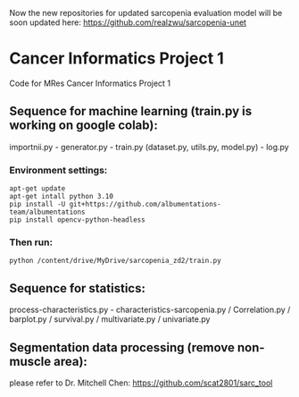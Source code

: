 Now the new repositories for updated sarcopenia evaluation model will be soon updated here: https://github.com/realzwu/sarcopenia-unet

# Cancer Informatics Project 1
Code for MRes Cancer Informatics Project 1

## Sequence for machine learning (train.py is working on google colab):

importnii.py - generator.py - train.py (dataset.py, utils.py, model.py) - log.py

### Environment settings:
```
apt-get update
apt-get intall python 3.10
pip install -U git+https://github.com/albumentations-team/albumentations
pip install opencv-python-headless
```
### Then run:
```
python /content/drive/MyDrive/sarcopenia_zd2/train.py
```

## Sequence for statistics:

process-characteristics.py - characteristics-sarcopenia.py / Correlation.py / barplot.py / survival.py /  multivariate.py / univariate.py

## Segmentation data processing (remove non-muscle area):

please refer to Dr. Mitchell Chen: https://github.com/scat2801/sarc_tool
